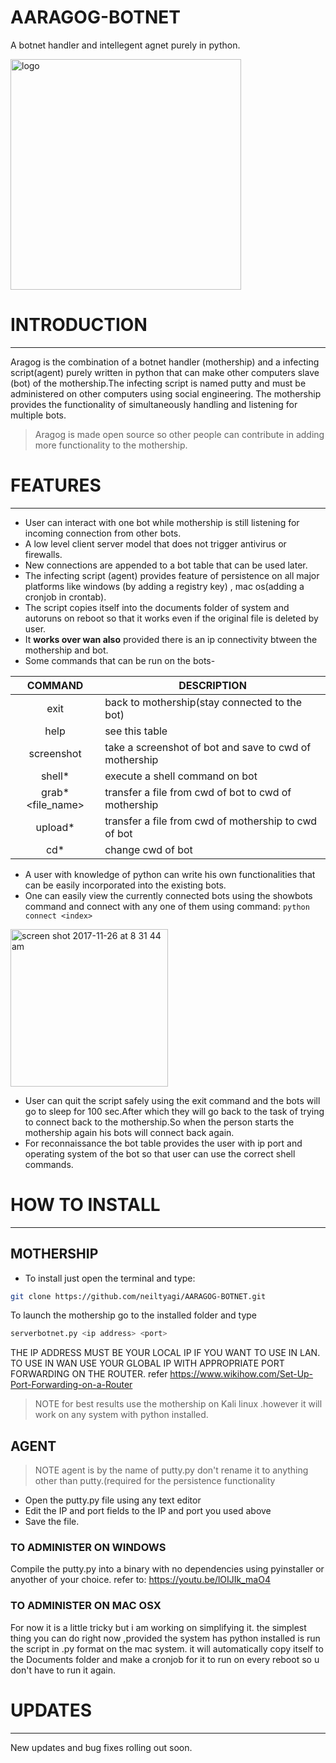 # AARAGOG-BOTNET
A botnet handler and intellegent agnet purely in python.

<img width="369" alt="logo" src="https://user-images.githubusercontent.com/33318594/33236740-be552d80-d282-11e7-9a36-ca98c1a36593.png">


# INTRODUCTION
----

Aragog is the combination of a botnet handler (mothership) and a infecting script(agent) purely written in python that can make other computers slave (bot) of the mothership.The infecting script is named putty and must be administered on other computers using social engineering.
The mothership provides the functionality of simultaneously handling and listening for  multiple bots.
>Aragog is made open source so other people can contribute in adding more functionality to the mothership.


# FEATURES
----
- User can interact with one bot while  mothership is still listening for incoming connection from other bots.
- A low level client server model that does not trigger antivirus or firewalls.
- New connections are appended to a bot table that can be used later.
- The infecting script (agent) provides feature of persistence on all major platforms like windows (by adding a registry key) , mac os(adding a cronjob in crontab).
- The script copies itself into the documents folder of system and autoruns on reboot so that it works even if the original file is deleted by user.
- It **works over wan also** provided there is an ip connectivity btween the mothership and bot.
- Some commands that can be run on the bots-



|      COMMAND      | DESCRIPTION                                            |
|:-----------------:|--------------------------------------------------------|
|        exit       | back to mothership(stay connected to the bot)          |
|        help       | see this table                                         |
|     screenshot    | take a screenshot of bot and save to cwd of mothership |
|  shell*<command>  | execute a shell command on bot                         |
|  grab*<file_name> | transfer a file from cwd of bot to cwd of mothership   |
| upload*<filename> | transfer a file from cwd of mothership to cwd of bot   |
|     cd*<path>     | change cwd of bot                                      |
  
  
  
- A user with knowledge of python can write his own functionalities that can be easily incorporated into the existing bots.
- One can easily view the currently connected bots using the showbots command and connect with any one of them using command: ```python connect <index> ```

<img width="252" alt="screen shot 2017-11-26 at 8 31 44 am" src="https://user-images.githubusercontent.com/33318594/33236790-4b5ad878-d284-11e7-88d5-0324e1a01259.png">


- User can quit the script safely using the exit command and the bots will go to sleep for 100 sec.After which they will go back to the task of trying to connect back to the mothership.So when the person starts the mothership again his bots will connect back again.
- For reconnaissance the bot table provides the user with ip port and operating system of the bot so that user can use the correct shell commands.

# HOW TO INSTALL
----
## MOTHERSHIP
- To install just open the terminal and type:
```sh 
git clone https://github.com/neiltyagi/AARAGOG-BOTNET.git
```

To launch the mothership go to the installed folder and type
```python
serverbotnet.py <ip address> <port>
```
THE IP ADDRESS MUST BE YOUR LOCAL IP IF YOU WANT TO USE IN LAN.
TO USE IN WAN USE YOUR GLOBAL IP WITH APPROPRIATE PORT FORWARDING ON THE ROUTER.
refer
https://www.wikihow.com/Set-Up-Port-Forwarding-on-a-Router
>NOTE for best results use the mothership on Kali linux .however it will work on any system with python installed.

## AGENT
>NOTE agent is by the name of putty.py don't rename it to anything other than putty.(required for the persistence functionality

- Open the putty.py file using any text editor
- Edit the IP and port fields to the IP and port you used above
- Save the file.
### TO ADMINISTER ON WINDOWS
Compile the putty.py into a binary with no dependencies using pyinstaller or anyother of your choice.
refer to: 
https://youtu.be/lOIJIk_maO4

### TO ADMINISTER ON MAC OSX
For now it is a little tricky but i am working on simplifying it.
the simplest thing you can do right now ,provided the system has python installed is run the script in .py format on the mac system. it will automatically copy itself to the Documents folder and make a cronjob for it to run on every reboot so u don't have to run it  again.



# UPDATES
----
New updates and bug fixes rolling out soon.



